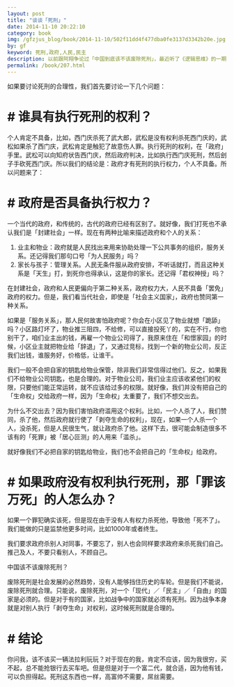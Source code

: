```yaml
---
layout: post
title: "谈谈「死刑」"
date: 2014-11-10 20:22:10
category: book
img: /gfzjus_blog/book/2014-11-10/502f11dd4f477dba0fe3137d3342b20e.jpg
by: gf
keyword: 死刑,政府,人民,民主
description: 以前跟阿翔争论过「中国到底该不该废除死刑」，最近听了《逻辑思维》的一期节目：一个该死者的意外生存(罗辑思维)。感觉很有道理，现在可以总结一下。
permalink: /book/207.html
---
```

如果要讨论死刑的合理性，我们首先要讨论一下几个问题：

#  # 谁具有执行死刑的权利？ ##

个人肯定不具备，比如，西门庆杀死了武大郎，武松是没有权利杀死西门庆的，武松如果杀了西门庆，武松肯定是触犯了故意伤人罪。执行死刑的权利，在「政府」手里。武松可以向知府状告西门庆，然后政府判决，比如执行西门庆死刑，然后刽子手砍死西门庆。所以我们的结论是：政府才有死刑的执行权力，个人不具备。所以问题来了：

#  # 政府是否具备执行权力？ ##

一个当代的政府，和传统的，古代的政府已经有区别了。就好像，我们打死也不承认我们是「封建社会」一样。现在有两种比喻来描述政府和个人的关系：

1.  业主和物业：政府就是人民找出来用来协助处理一下公共事务的组织，服务关系。还记得我们那句口号「为人民服务」吗？
2.  家长与孩子：管理关系。人民无条件服从政府安排，不听话就打，而且这种关系是「天生」打，到死你也得承认，这是你的家长。还记得「君权神授」吗？

在封建社会，政府和人民更偏向于第二种关系，政府权力大，人民不具备「罢免」政府的权力。但是，我们看当代社会，即使是「社会主义国家」，政府也赞同第一种关系。

如果是「服务关系」，那人民何故害怕政府呢？你会在小区见了物业就想「跪舔」吗？小区路灯坏了，物业推三阻四，不给修，可以直接投死丫的，实在不行，你也别干了，咱们业主出的钱，再雇一个物业公司得了，我原来住在「和憬家园」的时候，小区业主就把物业给「辞退」了，又通过竞标，找到一个新的物业公司，反正我们出钱，谁服务好，价格低，让谁干。

我们一般不会把自家的钥匙给物业保管，除非我们非常信得过他们。反之，如果我们不给物业公司钥匙，也是合理的。对于物业公司，我们业主应该收紧他们的权限，只要他们能正常运转，就不应该给过多的权限。就好像，我们并没有把自己的「生命权」交给政府一样，因为「生命权」太重要了，我们不想交出去。

为什么不交出去？因为我们害怕政府滥用这个权利。比如，一个人杀了人，我们赞同，杀了他，然后政府就行使了「剥夺生命的权利」，现在，如果一个人杀一个人，没杀死，但是人民很生气，就让政府杀了他。这样下去，很可能会制造很多不该有的「死罪」被「居心叵测」的人用来「滥杀」。

就好像我们不必把自家的钥匙给物业，我们也不会把自己的「生命权」给政府。

#  # 如果政府没有权利执行死刑，那「罪该万死」的人怎么办？ ##

如果一个罪犯确实该死，但是现在由于没有人有权力杀死他，导致他「死不了」。我们能做的只是监禁他更多时间，比如1000年或者终生。

我们要求政府杀别人对同事，不要忘了，别人也会同样要求政府来杀死我们自己。推己及人，不要只看别人，不顾自己。

中国该不该废除死刑？

废除死刑是社会发展的必然趋势，没有人能够挡住历史的车轮。但是我们不能说，废除死刑就合理。只能说，废除死刑，对一个「现代」／「民主」／「自由」的国家是必须的。但是对于有的国家，比如战争中的国家就必须有死刑。因为战争本身就是对别人执行「剥夺生命」对权利，这时候死刑就是合理的。

#  # 结论 ##

你问我，该不该买一辆法拉利玩玩？对于现在的我，肯定不应该，因为我很穷，买不起，总不能抢银行去买车吧。但是但是对于一个富二代，就合适，因为他有钱，可以负担得起。死刑这东西也一样，高富帅不需要，屌丝需要。
